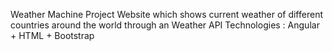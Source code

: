 Weather Machine Project
Website which shows current weather of different countries around the world through an Weather API
Technologies : Angular + HTML + Bootstrap
